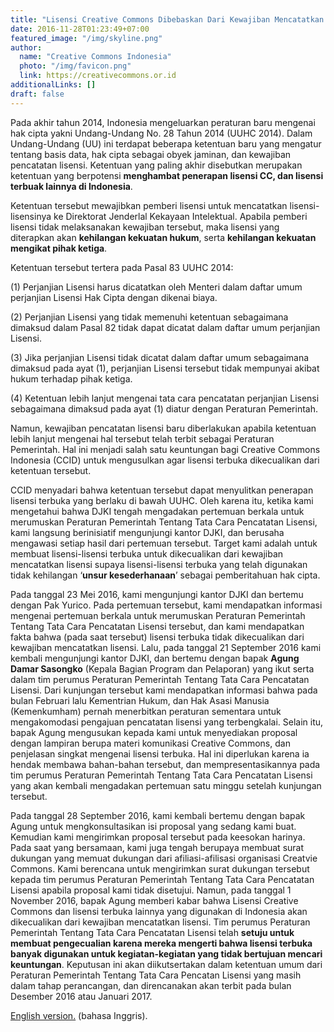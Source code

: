 ```yaml
---
title: "Lisensi Creative Commons Dibebaskan Dari Kewajiban Mencatatkan Lisensi!"
date: 2016-11-28T01:23:49+07:00
featured_image: "/img/skyline.png"
author:
  name: "Creative Commons Indonesia"
  photo: "/img/favicon.png"
  link: https://creativecommons.or.id
additionalLinks: []
draft: false
---
```



Pada akhir tahun 2014, Indonesia mengeluarkan peraturan baru mengenai hak cipta yakni Undang-Undang No. 28 Tahun 2014 (UUHC 2014). Dalam Undang-Undang (UU) ini terdapat beberapa ketentuan baru yang mengatur tentang basis data, hak cipta sebagai obyek jaminan, dan kewajiban pencatatan lisensi. Ketentuan yang paling akhir disebutkan merupakan ketentuan yang berpotensi **menghambat penerapan lisensi CC, dan lisensi terbuak lainnya di Indonesia**.

Ketentuan tersebut mewajibkan pemberi lisensi untuk mencatatkan lisensi-lisensinya ke Direktorat Jenderlal Kekayaan Intelektual. Apabila pemberi lisensi tidak melaksanakan kewajiban tersebut, maka lisensi yang diterapkan akan **kehilangan kekuatan hukum**, serta **kehilangan kekuatan mengikat pihak ketiga**.

Ketentuan tersebut tertera pada Pasal 83 UUHC 2014:

(1) Perjanjian Lisensi harus dicatatkan oleh Menteri dalam daftar umum perjanjian Lisensi Hak Cipta dengan dikenai biaya.

(2) Perjanjian Lisensi yang tidak memenuhi ketentuan sebagaimana dimaksud dalam Pasal 82 tidak dapat dicatat dalam daftar umum perjanjian Lisensi.

(3) Jika perjanjian Lisensi tidak dicatat dalam daftar umum sebagaimana dimaksud pada ayat (1), perjanjian Lisensi tersebut tidak mempunyai akibat hukum terhadap pihak ketiga.

(4) Ketentuan lebih lanjut mengenai tata cara pencatatan perjanjian Lisensi sebagaimana dimaksud pada ayat (1) diatur dengan Peraturan Pemerintah.

Namun, kewajiban pencatatan lisensi baru diberlakukan apabila ketentuan lebih lanjut mengenai hal tersebut telah terbit sebagai Peraturan Pemerintah. Hal ini menjadi salah satu keuntungan bagi Creative Commons Indonesia (CCID) untuk mengusulkan agar lisensi terbuka dikecualikan dari ketentuan tersebut.

CCID menyadari bahwa ketentuan tersebut dapat menyulitkan penerapan lisensi terbuka yang berlaku di bawah UUHC. Oleh karena itu, ketika kami mengetahui bahwa DJKI tengah mengadakan pertemuan berkala untuk merumuskan Peraturan Pemerintah Tentang Tata Cara Pencatatan Lisensi, kami langsung berinisiatif mengunjungi kantor DJKI, dan berusaha mengawasi setiap hasil dari pertemuan tersebut. Target kami adalah untuk membuat lisensi-lisensi terbuka untuk dikecualikan dari kewajiban mencatatkan lisensi supaya lisensi-lisensi terbuka yang telah digunakan tidak kehilangan ‘**unsur kesederhanaan**’ sebagai pemberitahuan hak cipta.

Pada tanggal 23 Mei 2016, kami mengunjungi kantor DJKI dan bertemu dengan Pak Yurico. Pada pertemuan tersebut, kami mendapatkan informasi mengenai pertemuan berkala untuk merumuskan Peraturan Pemerintah Tentang Tata Cara Pencatatan Lisensi tersebut, dan kami mendapatkan fakta bahwa (pada saat tersebut) lisensi terbuka tidak dikecualikan dari kewajiban mencatatkan lisensi. Lalu, pada tanggal 21 September 2016 kami kembali mengunjungi kantor DJKI, dan bertemu dengan bapak **Agung Damar Sasongko** (Kepala Bagian Program dan Pelaporan) yang ikut serta dalam tim perumus Peraturan Pemerintah Tentang Tata Cara Pencatatan Lisensi. Dari kunjungan tersebut kami mendapatkan informasi bahwa pada bulan Februari lalu Kementrian Hukum, dan Hak Asasi Manusia (Kemenkumham) pernah menerbitkan peraturan sementara untuk mengakomodasi pengajuan pencatatan lisensi yang terbengkalai. Selain itu, bapak Agung mengusukan kepada kami untuk menyediakan proposal dengan lampiran berupa materi komunikasi Creative Commons, dan penjelasan singkat mengenai lisensi terbuka. Hal ini diperlukan karena ia hendak membawa bahan-bahan tersebut, dan mempresentasikannya pada tim perumus Peraturan Pemerintah Tentang Tata Cara Pencatatan Lisensi yang akan kembali mengadakan pertemuan satu minggu setelah kunjungan tersebut.

Pada tanggal 28 September 2016, kami kembali bertemu dengan bapak Agung untuk mengkonsultasikan isi proposal yang sedang kami buat. Kemudian kami mengirimkan proposal tersebut pada keesokan harinya. Pada saat yang bersamaan, kami juga tengah berupaya membuat surat dukungan yang memuat dukungan dari afiliasi-afilisasi organisasi Creatvie Commons. Kami berencana untuk mengirimkan surat dukungan tersebut kepada tim perumus Peraturan Pemerintah Tentang Tata Cara Pencatatan Lisensi apabila proposal kami tidak disetujui. Namun, pada tanggal 1 November 2016, bapak Agung memberi kabar bahwa Lisensi Creative Commons dan lisensi terbuka lainnya yang digunakan di Indonesia akan dikecualikan dari kewajiban mencatatkan lisensi. Tim perumus Peraturan Pemerintah Tentang Tata Cara Pencatatan Lisensi telah **setuju untuk membuat pengecualian karena mereka mengerti bahwa lisensi terbuka banyak digunakan untuk kegiatan-kegiatan yang tidak bertujuan mencari keuntungan**. Keputusan ini akan diikutsertakan dalam ketentuan umum dari Peraturan Pemerintah Tentang Tata Cara Pencatan Lisensi yang masih dalam tahap perancangan, dan direncanakan akan terbit pada bulan Desember 2016 atau Januari 2017.

[English version.](https://creativecommons.org/2016/11/28/making-creative-commons-licensing-work-indonesia/) (bahasa Inggris).

